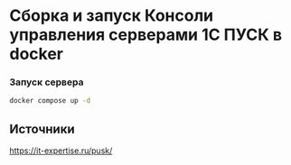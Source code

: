 # Сборка и запуск Консоли управления серверами 1С ПУСК в docker


### Запуск сервера

```sh
docker compose up -d
```

## Источники
https://it-expertise.ru/pusk/
